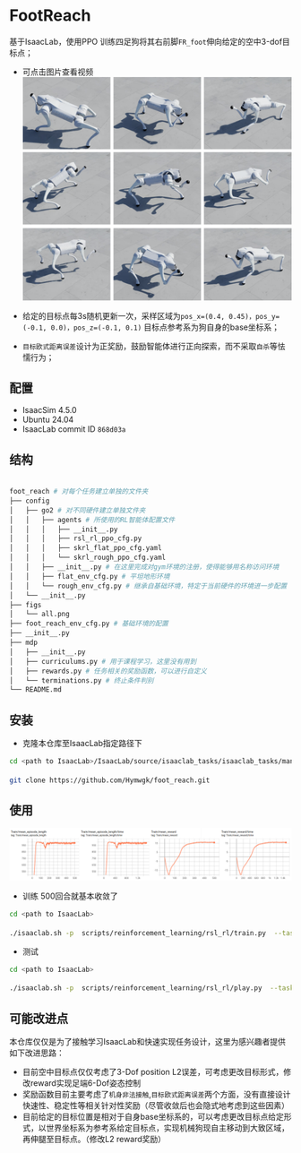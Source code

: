 # FootReach

基于IsaacLab，使用PPO 训练四足狗将其右前脚`FR_foot`伸向给定的空中3-dof目标点；

- 可点击图片查看视频
[![Foot Reach Task on Unitree Go2](figs/all.png )](https://youtu.be/vLh3emkjAtU?si=YvphiipRX-2Rei7m)


- 给定的目标点每3s随机更新一次，采样区域为`pos_x=(0.4, 0.45)，pos_y=(-0.1, 0.0)，pos_z=(-0.1, 0.1)` 目标点参考系为狗自身的base坐标系；

- `目标欧式距离误差`设计为正奖励，鼓励智能体进行正向探索，而不采取`自杀`等怯懦行为；



## 配置
- IsaacSim 4.5.0
- Ubuntu 24.04
- IsaacLab commit ID `868d03a`


## 结构
```bash

foot_reach # 对每个任务建立单独的文件夹
├── config
│   ├── go2 # 对不同硬件建立单独文件夹
│   │   ├── agents # 所使用的RL智能体配置文件
│   │   │   ├── __init__.py
│   │   │   ├── rsl_rl_ppo_cfg.py
│   │   │   ├── skrl_flat_ppo_cfg.yaml
│   │   │   └── skrl_rough_ppo_cfg.yaml
│   │   ├── __init__.py # 在这里完成对gym环境的注册，使得能够用名称访问环境
│   │   ├── flat_env_cfg.py # 平坦地形环境
│   │   └── rough_env_cfg.py # 继承自基础环境，特定于当前硬件的环境进一步配置（崎岖地形）
│   └── __init__.py 
├── figs
│   └── all.png
├── foot_reach_env_cfg.py # 基础环境的配置
├── __init__.py
├── mdp
│   ├── __init__.py 
│   ├── curriculums.py # 用于课程学习，这里没有用到
│   ├── rewards.py # 任务相关的奖励函数，可以进行自定义
│   └── terminations.py # 终止条件判别
└── README.md

```



## 安装

- 克隆本仓库至IsaacLab指定路径下
```bash
cd <path to IsaacLab>/IsaacLab/source/isaaclab_tasks/isaaclab_tasks/manager_based/locomotion/

git clone https://github.com/Hymwgk/foot_reach.git
```


## 使用
<img src="figs/training_log.png" alt="图片alt" title="图片title">


- 训练 500回合就基本收敛了
```bash
cd <path to IsaacLab>

./isaaclab.sh -p  scripts/reinforcement_learning/rsl_rl/train.py  --task Isaac-FootReach-Rough-Unitree-Go2-v0 --num_envs 4068 --video --headless --max_iterations 500
```



- 测试
```bash
cd <path to IsaacLab>

./isaaclab.sh -p  scripts/reinforcement_learning/rsl_rl/play.py  --task Isaac-FootReach-Rough-Unitree-Go2-Play-v0
```





## 可能改进点

本仓库仅仅是为了接触学习IsaacLab和快速实现任务设计，这里为感兴趣者提供如下改进思路：

- 目前空中目标点仅仅考虑了3-Dof position L2误差，可考虑更改目标形式，修改reward实现足端6-Dof姿态控制
- 奖励函数目前主要考虑了`机身非法接触`,`目标欧式距离误差`两个方面，没有直接设计快速性、稳定性等相关针对性奖励（尽管收敛后也会隐式地考虑到这些因素）
- 目前给定的目标位置是相对于自身base坐标系的，可以考虑更改目标点给定形式，以世界坐标系为参考系给定目标点，实现机械狗现自主移动到大致区域，再伸腿至目标点。（修改L2 reward奖励）